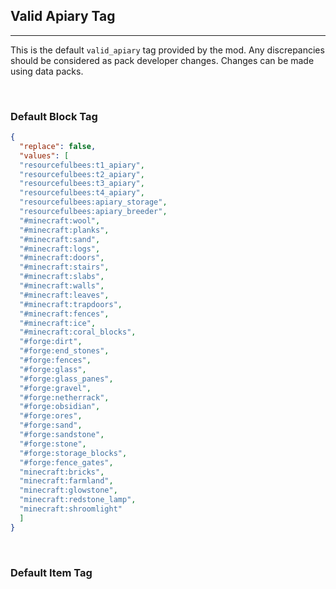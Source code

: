 ## **Valid Apiary Tag**
***
This is the default `valid_apiary` tag provided by the mod. Any discrepancies should be considered as pack developer changes. Changes can be made using data packs.

<br>

### **Default Block Tag**

```json
{  
  "replace": false,  
  "values": [  
  "resourcefulbees:t1_apiary",  
  "resourcefulbees:t2_apiary",  
  "resourcefulbees:t3_apiary",  
  "resourcefulbees:t4_apiary",  
  "resourcefulbees:apiary_storage",  
  "resourcefulbees:apiary_breeder",  
  "#minecraft:wool",  
  "#minecraft:planks",  
  "#minecraft:sand",  
  "#minecraft:logs",  
  "#minecraft:doors",  
  "#minecraft:stairs",  
  "#minecraft:slabs",  
  "#minecraft:walls",  
  "#minecraft:leaves",  
  "#minecraft:trapdoors",  
  "#minecraft:fences",  
  "#minecraft:ice",  
  "#minecraft:coral_blocks",  
  "#forge:dirt",  
  "#forge:end_stones",  
  "#forge:fences",  
  "#forge:glass",  
  "#forge:glass_panes",  
  "#forge:gravel",  
  "#forge:netherrack",  
  "#forge:obsidian",  
  "#forge:ores",  
  "#forge:sand",  
  "#forge:sandstone",  
  "#forge:stone",  
  "#forge:storage_blocks",  
  "#forge:fence_gates",  
  "minecraft:bricks",  
  "minecraft:farmland",  
  "minecraft:glowstone",  
  "minecraft:redstone_lamp",  
  "minecraft:shroomlight"  
  ]  
}
```

<br>

### **Default Item Tag**

<!--stackedit_data:
eyJoaXN0b3J5IjpbMTc5OTUxNjhdfQ==
-->